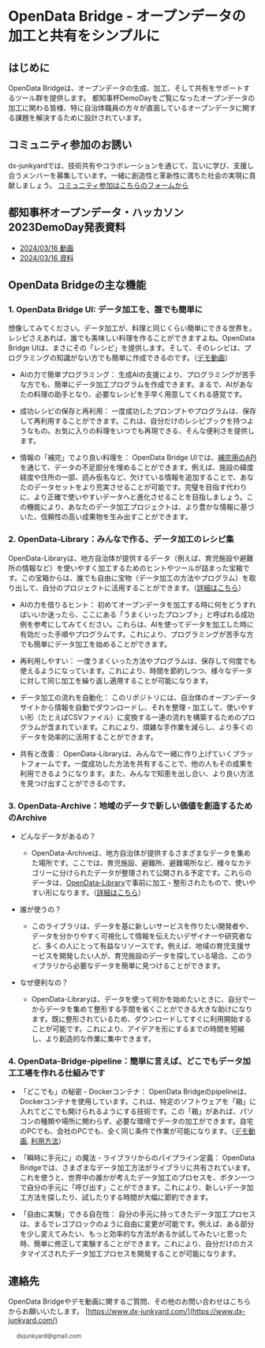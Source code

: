 # OpenData Bridge - オープンデータの加工と共有をシンプルに

## はじめに
OpenData Bridgeは、オープンデータの生成、加工、そして共有をサポートするツール群を提供します。
都知事杯DemoDayをご覧になったオープンデータの加工に関わる皆様、特に自治体職員の方々が直面しているオープンデータに関する課題を解決するために設計されています。


## コミュニティ参加のお誘い
dx-junkyardでは、技術共有やコラボレーションを通じて、互いに学び、支援し合うメンバーを募集しています。一緒に創造性と革新性に満ちた社会の実現に貢献しましょう。
[コミュニティ参加はこちらのフォームから](https://forms.gle/PVW4kYYh53SzbfdbA)

## 都知事杯オープンデータ・ハッカソン2023DemoDay発表資料
- [2024/03/16 動画](https://www.youtube.com/watch?v=GrIohSqZYEY&t=5723s)
- [2024/03/16 資料](20240316.pdf)

## OpenData Bridgeの主な機能
### 1. OpenData Bridge UI: データ加工を、誰でも簡単に
想像してみてください。データ加工が、料理と同じくらい簡単にできる世界を。レシピさえあれば、誰でも美味しい料理を作ることができますよね。OpenData Bridge UIは、まさにその「レシピ」を提供します。そして、そのレシピは、プログラミングの知識がない方でも簡単に作成できるのです。（[デモ動画](https://youtu.be/4bQnxkUSlBI)）

- AIの力で簡単プログラミング： 生成AIの支援により、プログラミングが苦手な方でも、簡単にデータ加工プログラムを作成できます。まるで、AIがあなたの料理の助手となり、必要なレシピを手早く用意してくれる感覚です。

- 成功レシピの保存と再利用： 一度成功したプロンプトやプログラムは、保存して再利用することができます。これは、自分だけのレシピブックを持つようなもの。お気に入りの料理をいつでも再現できる、そんな便利さを提供します。

- 情報の「補完」でより良い料理を： OpenData Bridge UIでは、[補完用のAPI](https://github.com/dx-junkyard/OpenData-Bridge-proxy-api)を通じて、データの不足部分を埋めることができます。例えば、施設の緯度経度や住所の一部、読み仮名など、欠けている情報を追加することで、あなたのデータセットをより充実させることが可能です。完璧を目指す代わりに、より正確で使いやすいデータへと進化させることを目指しましょう。この機能により、あなたのデータ加工プロジェクトは、より豊かな情報に基づいた、信頼性の高い成果物を生み出すことができます。



### 2. OpenData-Library：みんなで作る、データ加工のレシピ集
OpenData-Libraryは、地方自治体が提供するデータ（例えば、育児施設や避難所の情報など）を使いやすく加工するためのヒントやツールが詰まった宝箱です。この宝箱からは、誰でも自由に宝物（データ加工の方法やプログラム）を取り出して、自分のプロジェクトに活用することができます。（[詳細はこちら](https://github.com/dx-junkyard/OpenData-Library)）

- AIの力を借りるヒント： 初めてオープンデータを加工する時に何をどうすればいいか迷ったら、ここにある「うまくいったプロンプト」と呼ばれる成功例を参考にしてみてください。これらは、AIを使ってデータを加工した時に有効だった手順やプログラムです。これにより、プログラミングが苦手な方でも簡単にデータ加工を始めることができます。

- 再利用しやすい： 一度うまくいった方法やプログラムは、保存して何度でも使えるようになっています。これにより、時間を節約しつつ、様々なデータに対して同じ加工を繰り返し適用することが可能になります。

- データ加工の流れを自動化： このリポジトリには、自治体のオープンデータサイトから情報を自動でダウンロードし、それを整理・加工して、使いやすい形（たとえばCSVファイル）に変換する一連の流れを構築するためのプログラムが含まれています。これにより、煩雑な手作業を減らし、より多くのデータを効率的に活用することができます。

- 共有と改善： OpenData-Libraryは、みんなで一緒に作り上げていくプラットフォームです。一度成功した方法を共有することで、他の人もその成果を利用できるようになります。また、みんなで知恵を出し合い、より良い方法を見つけ出すことができるのです。



### 3. OpenData-Archive：地域のデータで新しい価値を創造するためのArchive

- どんなデータがあるの？
  - OpenData-Archiveは、地方自治体が提供するさまざまなデータを集めた場所です。ここでは、育児施設、避難所、避難場所など、様々なカテゴリーに分けられたデータが整理されて公開される予定です。これらのデータは、[OpenData-Library](https://github.com/dx-junkyard/OpenData-Library)で事前に加工・整形されたもので、使いやすい形になります。（[詳細はこちら](https://github.com/dx-junkyard/OpenData-Archive)）

- 誰が使うの？
  - このライブラリは、データを基に新しいサービスを作りたい開発者や、データを分かりやすく可視化して情報を伝えたいデザイナーや研究者など、多くの人にとって有益なリソースです。例えば、地域の育児支援サービスを開発したい人が、育児施設のデータを探している場合、このライブラリから必要なデータを簡単に見つけることができます。

- なぜ便利なの？
  - OpenData-Libraryは、データを使って何かを始めたいときに、自分で一からデータを集めて整形する手間を省くことができる大きな助けになります。既に整形されているため、ダウンロードしてすぐに利用開始することが可能です。これにより、アイデアを形にするまでの時間を短縮し、より創造的な作業に集中できます。


### 4. OpenData-Bridge-pipeline：簡単に言えば、どこでもデータ加工工場を作れる仕組みです
- 「どこでも」の秘密 - Dockerコンテナ： OpenData Bridgeのpipelineは、Dockerコンテナを使用しています。これは、特定のソフトウェアを「箱」に入れてどこでも開けられるようにする技術です。この「箱」があれば、パソコンの種類や場所に関わらず、必要な環境でデータの加工ができます。自宅のPCでも、会社のPCでも、全く同じ条件で作業が可能になります。（[デモ動画](https://youtu.be/BJpaCAvKmTw),  [利用方法](https://github.com/dx-junkyard/OpenData-Bridge-pipeline)）

- 「瞬時に手元に」の魔法 - ライブラリからのパイプライン定義： OpenData Bridgeでは、さまざまなデータ加工方法がライブラリに共有されています。これを使うと、世界中の誰かが考えたデータ加工のプロセスを、ボタン一つで自分の手元に「呼び出す」ことができます。これにより、新しいデータ加工方法を探したり、試したりする時間が大幅に節約できます。

- 「自由に実験」できる自在性： 自分の手元に持ってきたデータ加工プロセスは、まるでレゴブロックのように自由に変更が可能です。例えば、ある部分を少し変えてみたい、もっと効率的な方法があるか試してみたいと思った時、簡単に修正して実験することができます。これにより、自分だけのカスタマイズされたデータ加工プロセスを開発することが可能になります。



## 連絡先
OpenData Bridgeやデモ動画に関するご質問、その他のお問い合わせはこちらからお願いいたします。
[https://www.dx-junkyard.com/](https://www.dx-junkyard.com/)

![メール](em_add.png)


